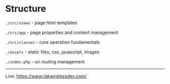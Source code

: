 # Structure

`./src/views` - page html templates

`./src/app` - page properties and content management

`./src/classes` - core operation fundamentals

`./assets` - static files, css, javascript, images

`./index.php` - uri routing management

---

Live: https://www.rakwirelessdev.com/

